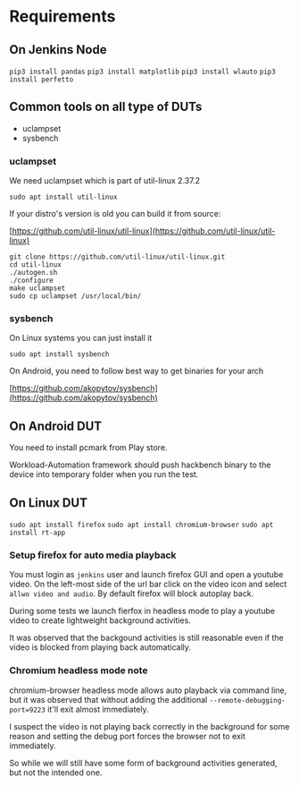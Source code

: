 # Requirements

## On Jenkins Node

`pip3 install pandas`
`pip3 install matplotlib`
`pip3 install wlauto`
`pip3 install perfetto`

## Common tools on all type of DUTs

- uclampset
- sysbench

### uclampset

We need uclampset which is part of util-linux 2.37.2

`sudo apt install util-linux`

If your distro's version is old you can build it from source:

[https://github.com/util-linux/util-linux](https://github.com/util-linux/util-linux)

```
git clone https://github.com/util-linux/util-linux.git
cd util-linux
./autogen.sh
./configure
make uclampset
sudo cp uclampset /usr/local/bin/
```

### sysbench

On Linux systems you can just install it

`sudo apt install sysbench`

On Android, you need to follow best way to get binaries for your arch

[https://github.com/akopytov/sysbench](https://github.com/akopytov/sysbench)

## On Android DUT

You need to install pcmark from Play store.

Workload-Automation framework should push hackbench binary to the device into
temporary folder when you run the test.

## On Linux DUT

`sudo apt install firefox`
`sudo apt install chromium-browser`
`sudo apt install rt-app`

### Setup firefox for auto media playback

You must login as `jenkins` user and launch firefox GUI and open a youtube
video. On the left-most side of the url bar click on the video icon and select
`allwo video and audio`. By default firefox will block autoplay back.

During some tests we launch fierfox in headless mode to play a youtube video to
create lightweight background activities.

It was observed that the backgound activities is still reasonable even if the
video is blocked from playing back automatically.

### Chromium headless mode note

chromium-browser headless mode allows auto playback via command line, but it
was observed that without adding the additional `--remote-debugging-port=9223`
it'll exit almost immediately.

I suspect the video is not playing back correctly in the background for some
reason and setting the debug port forces the browser not to exit immediately.

So while we will still have some form of background activities generated, but
not the intended one.
